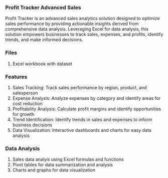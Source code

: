 ### Profit Tracker Advanced Sales 
Profit Tracker is an advanced sales analytics solution designed to optimize sales performance by providing actionable insights derived from comprehensive data analysis. Leveraging Excel for data analysis, this solution empowers businesses to track sales, expenses, and profits, identify trends, and make informed decisions.

### Files
1. Excel workbook with dataset

### Features
1. Sales Tracking: Track sales performance by region, product, and salesperson
2. Expense Analysis: Analyze expenses by category and identify areas for cost reduction
3. Profitability Analysis: Calculate profit margins and identify opportunities for growth
4. Trend Identification: Identify trends in sales and expenses to inform business decisions
5. Data Visualization: Interactive dashboards and charts for easy data analysis

### Data Analysis
1. Sales data analyis using Excel formulas and functions
2. Pivot tables for data summarization and analysis
3. Charts and graphs for data visualization
